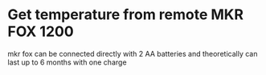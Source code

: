 # Get temperature from remote MKR FOX 1200

mkr fox can be connected directly with 2 AA batteries and theoretically can last up to 6 months with one charge


